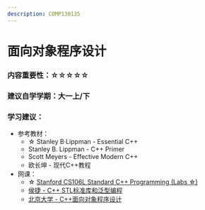 ```yaml
---
description: COMP130135
---
```


# 面向对象程序设计

### 内容重要性：☆☆☆☆☆

### 建议自学学期：大一上/下

### 学习建议：

* 参考教材：
  * ☆ Stanley B·Lippman - Essential C++
  * Stanley B. Lippman - C++ Primer
  * Scott Meyers - Effective Modern C++
  * 欧长坤 - 现代C++教程
* 网课：
  * ☆ [Stanford CS106L Standard C++ Programming](https://csdiy.wiki/%E7%BC%96%E7%A8%8B%E5%85%A5%E9%97%A8/CS106L/#\_1)[ (Labs ☆)](https://csdiy.wiki/%E7%BC%96%E7%A8%8B%E5%85%A5%E9%97%A8/CS106L/#\_1)
  * [侯捷 - C++ STL标准库和泛型编程](https://www.bilibili.com/video/BV1qc411Q7c2)
  * [北京大学 - C++面向对象程序设计](https://www.bilibili.com/video/BV1ob411q7vb)

